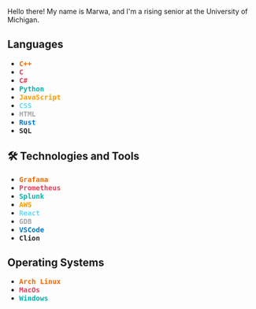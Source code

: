Hello there! My name is Marwa, and I'm a rising senior at the University of Michigan. 
## Languages
- <kbd><b style="color:#F46800;">C++</b></kbd>
- <kbd><b style="color:#E23E5A;">C</b></kbd>
- <kbd><b style="color:#E23E5A;">C#</b></kbd>
- <kbd><b style="color:#00B4AB;">Python</b></kbd>
- <kbd><b style="color:#FF9900;">JavaScript</b></kbd>
- <kbd><b style="color:#61DAFB;">CSS</b></kbd>
- <kbd><b style="color:#A1A6AB;">HTML</b></kbd>
- <kbd><b style="color:#007ACC;">Rust</b></kbd>
- <kbd><b style="color:#24292E;">SQL</b></kbd>

## 🛠 Technologies and Tools

- <kbd><b style="color:#F46800;">Grafana</b></kbd>
- <kbd><b style="color:#E23E5A;">Prometheus</b></kbd>
- <kbd><b style="color:#00B4AB;">Splunk</b></kbd>
- <kbd><b style="color:#FF9900;">AWS</b></kbd>
- <kbd><b style="color:#61DAFB;">React</b></kbd>
- <kbd><b style="color:#A1A6AB;">GDB</b></kbd>
- <kbd><b style="color:#007ACC;">VSCode</b></kbd>
- <kbd><b style="color:#24292E;">Clion</b></kbd>

## Operating Systems
- <kbd><b style="color:#F46800;">Arch Linux</b></kbd>
- <kbd><b style="color:#E23E5A;">MacOs</b></kbd>
- <kbd><b style="color:#00B4AB;">Windows</b></kbd>
